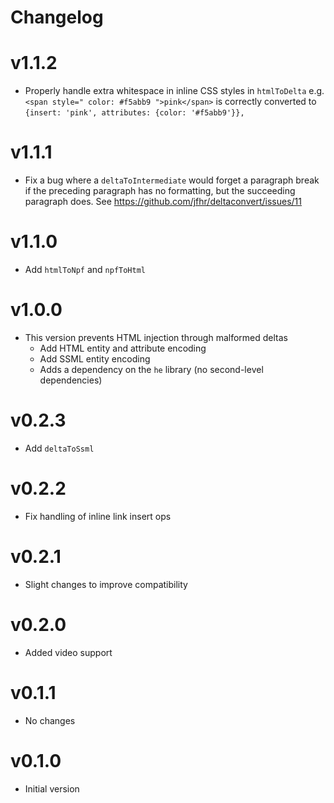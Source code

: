 # Changelog

# v1.1.2

- Properly handle extra whitespace in inline CSS styles in `htmlToDelta`
e.g. `<span style=" color: #f5abb9 ">pink</span>` is correctly converted to
`{insert: 'pink', attributes: {color: '#f5abb9'}},`

# v1.1.1

- Fix a bug where a `deltaToIntermediate` would forget a paragraph break
if the preceding paragraph has no formatting, but the succeeding paragraph does. 
See https://github.com/jfhr/deltaconvert/issues/11

# v1.1.0

- Add `htmlToNpf` and `npfToHtml`

# v1.0.0

- This version prevents HTML injection through malformed deltas
  - Add HTML entity and attribute encoding
  - Add SSML entity encoding
  - Adds a dependency on the `he` library (no second-level dependencies)

# v0.2.3

- Add `deltaToSsml` 

# v0.2.2

- Fix handling of inline link insert ops

# v0.2.1

- Slight changes to improve compatibility

# v0.2.0

- Added video support

# v0.1.1

- No changes

# v0.1.0

- Initial version
